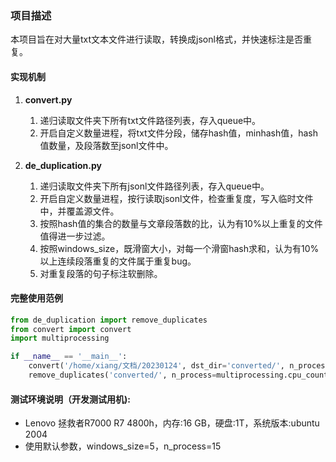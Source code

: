 ### 项目描述
本项目旨在对大量txt文本文件进行读取，转换成jsonl格式，并快速标注是否重复。



#### 实现机制

1.  **convert.py**
    1. 递归读取文件夹下所有txt文件路径列表，存入queue中。
    2. 开启自定义数量进程，将txt文件分段，储存hash值，minhash值，hash值数量，及段落数至jsonl文件中。

2.  **de_duplication.py**
    1. 递归读取文件夹下所有jsonl文件路径列表，存入queue中。
    2. 开启自定义数量进程，按行读取jsonl文件，检查重复度，写入临时文件中，并覆盖源文件。
    3. 按照hash值的集合的数量与文章段落数的比，认为有10%以上重复的文件值得进一步过滤。
    4. 按照windows_size，既滑窗大小，对每一个滑窗hash求和，认为有10%以上连续段落重复的文件属于重复bug。
    5. 对重复段落的句子标注软删除。



#### 完整使用范例

```python
from de_duplication import remove_duplicates
from convert import convert
import multiprocessing

if __name__ == '__main__':
    convert('/home/xiang/文档/20230124', dst_dir='converted/', n_process=multiprocessing.cpu_count()-1)
    remove_duplicates('converted/', n_process=multiprocessing.cpu_count()-1, windows_size=5)
```



#### 测试环境说明（开发测试用机):

* Lenovo 拯救者R7000 R7 4800h，内存:16 GB，硬盘:1T，系统版本:ubuntu 2004
* 使用默认参数，windows_size=5，n_process=15

